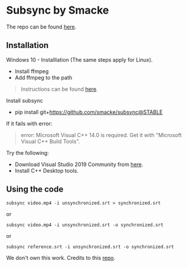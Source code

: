 # Subsync by Smacke

The repo can be found [here](https://github.com/smacke/subsync).

## Installation

Windows 10 - Installlation (The same steps apply for Linux).

- Install ffmpeg
- Add ffmpeg to the path 

> Instructions can be found [here](https://www.youtube.com/watch?v=qjtmgCb8NcE&t=363s).


Install subsync
- pip install git+https://github.com/smacke/subsync@STABLE


If it fails with error:
> error: Microsoft Visual C++ 14.0 is required. Get it with "Microsoft Visual C++ Build Tools".


Try the following:
- Download Visual Studio 2019 Community from [here](https://visualstudio.microsoft.com/downloads/).
- Install C++ Desktop tools.

## Using the code

```
subsync video.mp4 -i unsynchronized.srt > synchronized.srt
```
or

```
subsync video.mp4 -i unsynchronized.srt -o synchronized.srt
``` 
or
```
subsync reference.srt -i unsynchronized.srt -o synchronized.srt

```

We don't own this work. Credits to this [repo](https://github.com/smacke/subsync).

